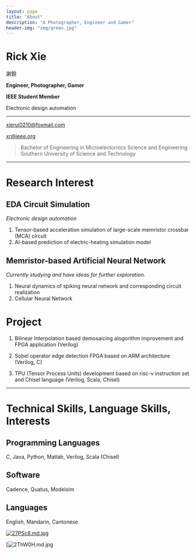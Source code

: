 ```yaml
---
layout: page
title: "About"
description: "A Photographer, Engineer and Gamer" 
header-img: "img/green.jpg"
---
```

# Rick Xie  
謝銳

**Engineer, Photographer, Gamer** 

**IEEE Student Member**

Electronic design automation

---

xierui0210@foxmail.com  

xr@ieee.org

> Bachelor of Engineering in Microelectornics Science and Engineering  
>Southern University of Science and Technology  

***

# Research Interest
## EDA Circuit Simulation

*Electronic design automation*

1. Tensor-based acceleration simulation of large-scale memristor crossbar (MCA) circuit  
2. AI-based prediction of electric-heating simulation model 

## Memristor-based Artificial Neural Network

*Currently studying and have ideas for further exploration.*

1. Neural dynamics of spiking neural network and corresponding circuit realization
2. Cellular Neural Network

# Project

1. Bilinear Interpolation based demosaicing alogorithm improvement and FPGA application (Verilog)  

2. Sobel operator edge detection FPGA based on ARM architecture (Verilog, C)  

3. TPU (Tensor Process Units) development based on risc-v instruction set and Chisel language (Verilog, Scala, Chisel)  

***

# Technical Skills, Language Skills, Interests
## Programming Languages
C, Java, Python, Matlab, Verilog, Scala (Chisel)  

## Software
Cadence, Quatus, Modelsim  

## Languages
English, Mandarin, Cantonese  

[![27PSc8.md.jpg](https://z3.ax1x.com/2021/06/14/27PSc8.md.jpg)](https://imgtu.com/i/27PSc8)

[![2ThW0H.md.jpg](https://z3.ax1x.com/2021/06/14/2ThW0H.md.jpg)
